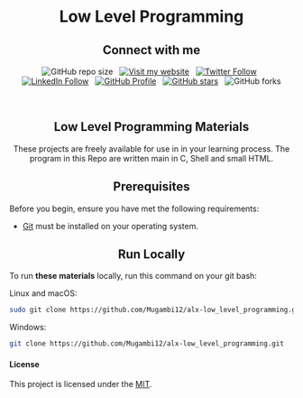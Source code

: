 <h1 align="center">Low Level Programming</h1>
<h2 align="center">Connect with me</h2>

<div align="center">

  ![GitHub repo size](https://img.shields.io/github/repo-size/Mugambi12/alx-low_level_programming) &nbsp;
  [![Visit my website](https://img.shields.io/badge/Visit%20my%20website-Here-lightblue)](https://silasmugambi.pages.dev) &nbsp;
  [![Twitter Follow](https://img.shields.io/twitter/follow/Twitter?style=social)](https://twitter.com/intent/follow?screen_name=mugambimungiria) &nbsp;
  [![LinkedIn Follow](https://img.shields.io/badge/LinkedIn-Follow-blue)](https://www.linkedin.com/in/silasmugambi/) &nbsp;
  [![GitHub Profile](https://img.shields.io/github/followers/Mugambi12?style=social)](https://github.com/Mugambi12) &nbsp;
  [![GitHub stars](https://img.shields.io/github/stars/Mugambi12/alx-low_level_programming?style=social)](https://github.com/Mugambi12/alx-low_level_programming) &nbsp;
  ![GitHub forks](https://img.shields.io/github/forks/Mugambi12/alx-low_level_programming?style=social)

<br/>

  <h2 align="center">Low Level Programming Materials</h2>

  <p text-align="justify">These projects are freely available for use in in your learning process. The program in this Repo are written main in C, Shell and small HTML.</p>
  
</div>


<h2 align="center">Prerequisites</h2>

Before you begin, ensure you have met the following requirements:

* [Git](https://git-scm.com/downloads "Download Git") must be installed on your operating system.




<h2 align="center">Run Locally</h2>

To run **these materials** locally, run this command on your git bash:

Linux and macOS:

```bash
sudo git clone https://github.com/Mugambi12/alx-low_level_programming.git
```

Windows:

```bash
git clone https://github.com/Mugambi12/alx-low_level_programming.git
```


#### License

  <p>This project is licensed under the <a href="https://choosealicense.com/licenses/mit/">MIT</a>.</p>
